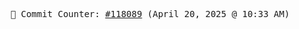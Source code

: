 <p align="center">
    <samp>
        📮 Commit Counter: <a href="https://github.com/Javascript-void0/Javascript-void0/commits/main">#118089</a> (April 20, 2025 @ 10:33 AM)
    </samp>
</p>